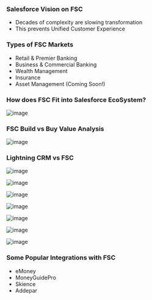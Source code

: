 ### Salesforce Vision on FSC

* Decades of complexity are slowing transformation 
* This prevents Unified Customer Experience

### Types of FSC Markets
  * Retail & Premier Banking
  * Business & Commercial Banking
  * Wealth Management
  * Insurance
  * Asset Management (Coming Soon!)

### How does FSC Fit into Salesforce EcoSystem?

![image](https://user-images.githubusercontent.com/2145211/51204153-7c554680-18c8-11e9-865a-d9e562b9dddb.png)

### FSC Build vs Buy Value Analysis

![image](https://user-images.githubusercontent.com/2145211/51204373-13220300-18c9-11e9-9eb4-8ddc19f070c9.png)

### Lightning CRM vs FSC

![image](https://user-images.githubusercontent.com/2145211/51204632-a22f1b00-18c9-11e9-808f-113c61cb3336.png)

![image](https://user-images.githubusercontent.com/2145211/51204648-b115cd80-18c9-11e9-8bc9-39ed58846912.png)

![image](https://user-images.githubusercontent.com/2145211/51204671-be32bc80-18c9-11e9-8608-8836b38e5d93.png)

![image](https://user-images.githubusercontent.com/2145211/51205033-9e4fc880-18ca-11e9-8cc8-54d63bcbc874.png)

![image](https://user-images.githubusercontent.com/2145211/51205088-b4f61f80-18ca-11e9-9cee-63aa4f9181dc.png)

![image](https://user-images.githubusercontent.com/2145211/51205115-c3443b80-18ca-11e9-9adf-0a3588d68631.png)

![image](https://user-images.githubusercontent.com/2145211/51205141-d0612a80-18ca-11e9-9f59-26ab51721960.png)

### Some Popular Integrations with FSC

* eMoney
* MoneyGuidePro
* Skience
* Addepar

